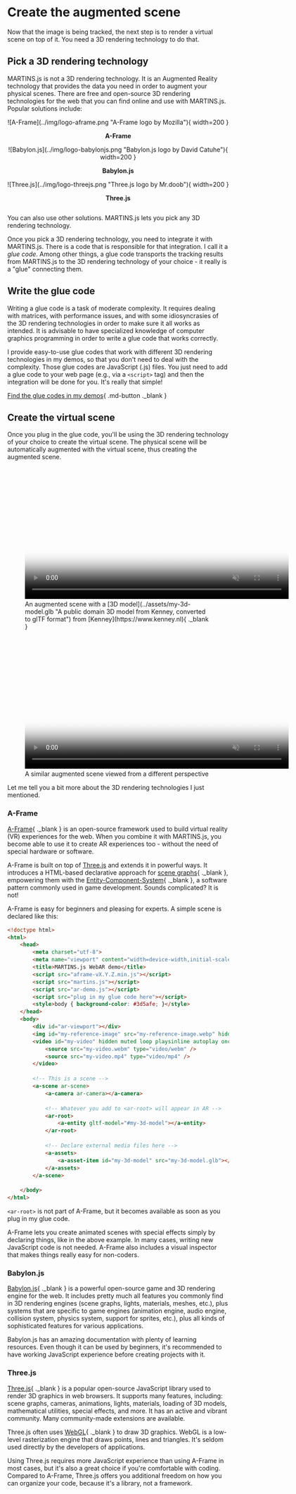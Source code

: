 # Create the augmented scene

Now that the image is being tracked, the next step is to render a virtual scene on top of it. You need a 3D rendering technology to do that.

## Pick a 3D rendering technology

MARTINS.js is not a 3D rendering technology. It is an Augmented Reality technology that provides the data you need in order to augment your physical scenes. There are free and open-source 3D rendering technologies for the web that you can find online and use with MARTINS.js. Popular solutions include:

<div style="display: flex; flex-flow: row wrap; justify-content: center; align-items: flex-end; text-align: center" markdown>
<div markdown>
![A-Frame](../img/logo-aframe.png "A-Frame logo by Mozilla"){ width=200 }

**A-Frame**
</div><div markdown>
![Babylon.js](../img/logo-babylonjs.png "Babylon.js logo by David Catuhe"){ width=200 }

**Babylon.js**
</div><div markdown>
![Three.js](../img/logo-threejs.png "Three.js logo by Mr.doob"){ width=200 }

**Three.js**
</div>
</div>

You can also use other solutions. MARTINS.js lets you pick any 3D rendering technology.

Once you pick a 3D rendering technology, you need to integrate it with MARTINS.js. There is a code that is responsible for that integration. I call it a _glue code_. Among other things, a glue code transports the tracking results from MARTINS.js to the 3D rendering technology of your choice - it really is a "glue" connecting them.

## Write the glue code

Writing a glue code is a task of moderate complexity. It requires dealing with matrices, with performance issues, and with some idiosyncrasies of the 3D rendering technologies in order to make sure it all works as intended. It is advisable to have specialized knowledge of computer graphics programming in order to write a glue code that works correctly.

I provide easy-to-use glue codes that work with different 3D rendering technologies in my demos, so that you don't need to deal with the complexity. Those glue codes are JavaScript (.js) files. You just need to add a glue code to your web page (e.g., via a `<script>` tag) and then the integration will be done for you. It's really that simple!

[Find the glue codes in my demos](../gallery.md){ .md-button ._blank }

## Create the virtual scene

Once you plug in the glue code, you'll be using the 3D rendering technology of your choice to create the virtual scene. The physical scene will be automatically augmented with the virtual scene, thus creating the augmented scene.

<figure markdown>
<video poster="../../img/demo-cool2.webp" style="width:600px" controls muted loop playsinline autoplay oncanplay="this.muted=true;this.play()">
    <source src="../../img/demo-cool2.webm" type="video/webm" />
    <source src="../../img/demo-cool2.mp4" type="video/mp4" />
</video>
<figcaption markdown>An augmented scene with a [3D model](../assets/my-3d-model.glb "A public domain 3D model from Kenney, converted to glTF format") from [Kenney](https://www.kenney.nl){ ._blank }</figcaption>
</figure>

<figure markdown>
<video poster="../../img/demo-cool.webp" style="width:600px" controls muted loop playsinline autoplay oncanplay="this.muted=true;this.play()">
    <source src="../../img/demo-cool.webm" type="video/webm" />
    <source src="../../img/demo-cool.mp4" type="video/mp4" />
</video>
<figcaption markdown>A similar augmented scene viewed from a different perspective</figcaption>
</figure>

Let me tell you a bit more about the 3D rendering technologies I just mentioned.

### A-Frame

[A-Frame](https://aframe.io){ ._blank } is an open-source framework used to build virtual reality (VR) experiences for the web. When you combine it with MARTINS.js, you become able to use it to create AR experiences too - without the need of special hardware or software.

A-Frame is built on top of [Three.js](#threejs) and extends it in powerful ways. It introduces a HTML-based declarative approach for [scene graphs](https://en.wikipedia.org/wiki/Scene_graph){ ._blank }, empowering them with the [Entity-Component-System](https://en.wikipedia.org/wiki/Entity_component_system){ ._blank }, a software pattern commonly used in game development. Sounds complicated? It is not!

A-Frame is easy for beginners and pleasing for experts. A simple scene is declared like this:

```html title="index.html" hl_lines="7 10 21-34"
<!doctype html>
<html>
    <head>
        <meta charset="utf-8">
        <meta name="viewport" content="width=device-width,initial-scale=1">
        <title>MARTINS.js WebAR demo</title>
        <script src="aframe-vX.Y.Z.min.js"></script>
        <script src="martins.js"></script>
        <script src="ar-demo.js"></script>
        <script src="plug in my glue code here"></script>
        <style>body { background-color: #3d5afe; }</style>
    </head>
    <body>
        <div id="ar-viewport"></div>
        <img id="my-reference-image" src="my-reference-image.webp" hidden>
        <video id="my-video" hidden muted loop playsinline autoplay oncanplay="this.muted=true;this.play()">
            <source src="my-video.webm" type="video/webm" />
            <source src="my-video.mp4" type="video/mp4" />
        </video>

        <!-- This is a scene -->
        <a-scene ar-scene>
            <a-camera ar-camera></a-camera>

            <!-- Whatever you add to <ar-root> will appear in AR -->
            <ar-root>
                <a-entity gltf-model="#my-3d-model"></a-entity>
            </ar-root>

            <!-- Declare external media files here -->
            <a-assets>
                <a-asset-item id="my-3d-model" src="my-3d-model.glb"></a-asset-item>
            </a-assets>
        </a-scene>

    </body>
</html>
```

`<ar-root>` is not part of A-Frame, but it becomes available as soon as you plug in my glue code.

A-Frame lets you create animated scenes with special effects simply by declaring things, like in the above example. In many cases, writing new JavaScript code is not needed. A-Frame also includes a visual inspector that makes things really easy for non-coders.

### Babylon.js

[Babylon.js](https://www.babylonjs.com){ ._blank } is a powerful open-source game and 3D rendering engine for the web. It includes pretty much all features you commonly find in 3D rendering engines (scene graphs, lights, materials, meshes, etc.), plus systems that are specific to game engines (animation engine, audio engine, collision system, physics system, support for sprites, etc.), plus all kinds of sophisticated features for various applications.

Babylon.js has an amazing documentation with plenty of learning resources. Even though it can be used by beginners, it's recommended to have working JavaScript experience before creating projects with it.

### Three.js

[Three.js](https://threejs.org){ ._blank } is a popular open-source JavaScript library used to render 3D graphics in web browsers. It supports many features, including: scene graphs, cameras, animations, lights, materials, loading of 3D models, mathematical utilities, special effects, and more. It has an active and vibrant community. Many community-made extensions are available.

Three.js often uses [WebGL](https://webglfundamentals.org){ ._blank } to draw 3D graphics. WebGL is a low-level rasterization engine that draws points, lines and triangles. It's seldom used directly by the developers of applications.

Using Three.js requires more JavaScript experience than using A-Frame in most cases, but it's also a great choice if you're comfortable with coding. Compared to A-Frame, Three.js offers you additional freedom on how you can organize your code, because it's a library, not a framework.